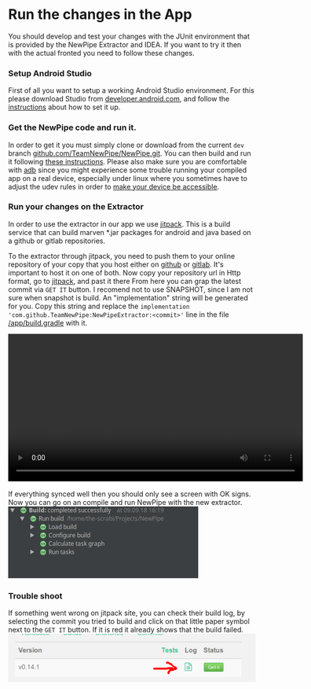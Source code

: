 # Run the changes in the App

You should develop and test your changes with the JUnit environment that is
provided by the NewPipe Extractor and IDEA. If you want to try it then with
the actual fronted you need to follow these changes.

### Setup Android Studio

First of all you want to setup a working Android Studio environment. For this please
download Studio from [developer.android.com](https://developer.android.com/studio/),
and follow the [instructions](https://developer.android.com/studio/install) about how to set it up.

### Get the NewPipe code and run it.

In order to get it you must simply clone or download from the current `dev` branch
[github.com/TeamNewPipe/NewPipe.git](https://github.com/TeamNewPipe/NewPipe/archive/dev.zip).
You can then build and run it following [these instructions](https://developer.android.com/studio/run/).
Please also make sure you are comfortable with [adb](https://en.droidwiki.org/wiki/Android_Debug_Bridge) since
you might experience some trouble running your compiled app on a real device, especially under linux where you
sometimes have to adjust the udev rules in order to
[make your device be accessible](http://www.janosgyerik.com/adding-udev-rules-for-usb-debugging-android-devices/).

### Run your changes on the Extractor

In order to use the extractor in our app we use [jitpack](https://jitpack.io). This is a build service that can build
marven *.jar packages for android and java based on a github or gitlab repositories. 

To the extractor through jitpack, you need to push them to your online repository of
your copy that you host either on [github](https://github.com) or [gitlab](https://gitlab.com). It's important to host
it on one of both. Now copy your repository url in Http format, go to [jitpack](https://jitpack.io/), and past it there
From here you can grap the latest commit via `GET IT` button.
I recomend not to use SNAPSHOT, since I am not sure when snapshot is build. An "implementation" string will be generated
for you. Copy this string and replace the `implementation 'com.github.TeamNewPipe:NewPipeExtractor:<commit>'` line in
the file [/app/build.gradle](https://github.com/TeamNewPipe/NewPipe/blob/dev/app/build.gradle#L58) with it.

<video width="600" controls>
  <source src="/media/how_to_jitpack.mp4" type="video/mp4">
Your browser does not support the video tag.
</video>

If everything synced well then you should only see a screen with OK signs. Now you can go on an compile and run NewPipe
with the new extractor.
![image_sync_ok](/img/sync_ok.png)

### Trouble shoot

If something went wrong on jitpack site, you can check their build log, by selecting the commit you tried to build and
click on that little paper symbol next to the `GET IT` button. If it is red it already shows that the build failed.
![jitpack failed to build](/img/jitpack_fail.png)

